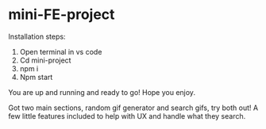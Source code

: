 # mini-FE-project


Installation steps:
1. Open terminal in vs code
2. Cd mini-project 
3. npm i 
4. Npm start 

You are up and running and ready to go! Hope you enjoy. 

Got two main sections, random gif generator and search gifs, try both out! A few little features included to help with UX and handle what they search. 